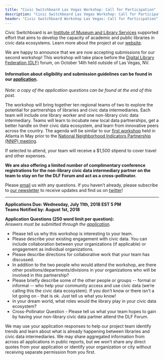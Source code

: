 ```yaml
---
title: "Civic Switchboard Las Vegas Workshop: Call for Participation"
description: "Civic Switchboard Las Vegas Workshop: Call for Participation"
header: "Civic Switchboard Workshop Las Vegas: Call for Participation"
---
```



Civic Switchboard is an [Institute of Museum and Library Services](https://www.imls.gov/) supported effort that aims to develop the capacity of academic and public libraries in civic data ecosystems. Learn more about the project at our [website](https://civic-switchboard.github.io/).   


We are happy to announce that we are now accepting submissions for our second workshop!
This workshop will take place before the [Digital Library Federation (DLF)](https://www.diglib.org/) forum, on October 14th held outside of Las Vegas, NV. 

#### Information about eligibility and submission guidelines can be found in our [application](https://goo.gl/forms/FFtyGKvV0ZH1JZ6A2).

*Note: a copy of the application questions can be found at the end of this post.*
  
The workshop will bring together ten regional teams of two to explore the potential for partnerships of libraries and civic data intermediaries. Each team will include one library worker and one non-library civic data intermediary. Teams will learn to incubate new local data partnerships, get a better handle on their civic data ecosystem, and learn from innovative peers across the country. The agenda will be similar to our [first workshop](https://civic-switchboard.github.io/updates/post_8) held in Atlanta in May prior to the [National Neighborhood Indicators Partnership (NNIP) meeting](https://www.neighborhoodindicators.org).

If selected to attend, your team will receive a $1,500 stipend to cover travel and other expenses.  

**We are also offering a limited number of complimentary conference registrations for the non-library civic data intermediary partner on the team to stay on for the DLF Forum and act as a cross-pollinator.**



Please  [email](mailto:civic-switchboard@pitt.edu) us with any questions. If you haven’t already, please subscribe to [our newsletter](https://civicswitchboard.us17.list-manage.com/subscribe?u=530c4fdb234145e8e1e6b5307&id=3ae069cc9d) to receive updates and find us on [twitter](https://twitter.com/civicswitch)! 

  
---    
**Applications Due: Wednesday, July 11th, 2018 EST 5 PM**  
**Teams Notified by: August 1st, 2018**  

**Application Questions (250 word limit per question):**   
*Answers must be submitted through the [application](https://goo.gl/forms/FFtyGKvV0ZH1JZ6A2).*  
* Please tell us why this workshop is interesting to your team.
* Please describe your existing engagement with civic data. You can include collaboration between your organizations (if applicable) or engagement as individual organizations.  
* Please describe directions for collaborative work that your team has discussed.
* In addition to the two people who would attend the workshop, are there other positions/departments/divisions in your organizations who will be involved in this partnership?
* Please briefly describe some of the other people or groups -- formal or informal -- who help your community access and use civic data (we’re calling this the civic data ecosystem). If you don’t know or there isn’t a lot going on - that is ok.  Just tell us what you know! 
* In your dream world, what roles would the library play in your civic data ecosystem? 
* Cross-Pollinator Question - Please tell us what your team hopes to gain by having your non-library civic data partner attend the DLF Forum. 

We may use your application responses to help our project team identify trends and learn about what is already happening between libraries and civic data intermediaries. We may share aggregated information from across all applications in public reports, but we won’t share any direct quotes from your application or identify your organization or city without receiving separate permission from you first.
